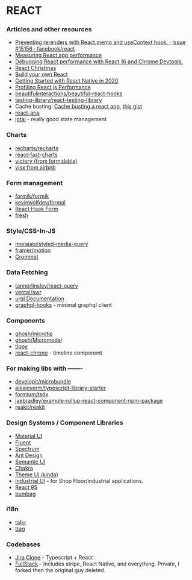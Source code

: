 # REACT

### Articles and other resources

* [Preventing rerenders with React.memo and useContext hook. · Issue #15156 · facebook/react](https://github.com/facebook/react/issues/15156)
* [Measuring React app performance](https://www.debugbear.com/blog/measuring-react-app-performance)
* [Debugging React performance with React 16 and Chrome Devtools.](https://building.calibreapp.com/debugging-react-performance-with-react-16-and-chrome-devtools-c90698a522ad)
* [React Christmas](https://react.christmas/)
* [Build your own React](https://pomb.us/build-your-own-react/)
* [Getting Started with React Native in 2020](https://blog.soshace.com/getting-started-with-react-native-in-2020/)
* [Profiling React.js Performance](https://addyosmani.com/blog/profiling-react-js/)
* [beautifulinteractions/beautiful-react-hooks](https://github.com/beautifulinteractions/beautiful-react-hooks)
* [testing-library/react-testing-library](https://github.com/kentcdodds/react-testing-library)
* Cache busting: [Cache busting a react app](https://dev.to/flexdinesh/cache-busting-a-react-app-22lk), [this gist](https://gist.github.com/kellenmace/309b93c366372e5d08f567b987a521ce)
* [react-aria](https://react-spectrum.adobe.com/react-aria/getting-started.html#installation)
* [jotai](https://github.com/pmndrs/jotai) - really good state management

### Charts
* [recharts/recharts](https://github.com/recharts/recharts)
* [react-fast-charts](https://github.com/Debdut/react-fast-charts)
* [victory (from formidable)](https://github.com/FormidableLabs/victory)
* [visx from airbnb](https://airbnb.io/visx/)

### Form management

* [formik/formik](https://github.com/jaredpalmer/formik)
* [kevinwolfdev/formal](https://github.com/iamkevinwolf/formal/tree/master/packages/formal-web)
* [React Hook Form](https://react-hook-form.com/)
* [fresh](https://github.com/leveluptuts/fresh)

### Style/CSS-In-JS

* [morajabi/styled-media-query](https://github.com/morajabi/styled-media-query)
* [framer/motion](https://github.com/framer/motion)
* [Grommet](https://v2.grommet.io/)

### Data Fetching

* [tannerlinsley/react-query](https://github.com/tannerlinsley/react-query)
* [vercel/swr](https://github.com/zeit/swr)
* [urql Documentation](https://formidable.com/open-source/urql/docs/graphcache/offline/)
* [graphql-hooks](https://github.com/nearform/graphql-hooks) - minimal graphql client

### Components

* [ghosh/microtip](https://github.com/ghosh/microtip)
* [ghosh/Micromodal](https://github.com/Ghosh/micromodal)
* [tippy](https://github.com/atomiks/tippyjs-react)
* [react-chrono](https://github.com/prabhuignoto/react-chrono) - timeline component


### For making libs with ——-

* [developit/microbundle](https://github.com/developit/microbundle)
* [alexjoverm/typescript-library-starter](https://github.com/alexjoverm/typescript-library-starter)
* [formium/tsdx](https://github.com/formium/tsdx)
* [jaebradley/example-rollup-react-component-npm-package](https://github.com/jaebradley/example-rollup-react-component-npm-package)
* [reakit/reakit](https://github.com/reakit/reakit)

### Design Systems / Component Libraries

* [Material UI](https://material-ui.com/)
* [Fluent](https://www.microsoft.com/design/fluent/)
* [Spectrum](https://spectrum.adobe.com/)
* [Ant Design](https://ant.design/)
* [Semantic UI](https://semantic-ui.com/)
* [Chakra](https://chakra-ui.com/)
* [Theme UI (kinda)](https://theme-ui.com/)
* [Industrial UI](https://github.com/Actyx/industrial-ui) - for Shop Floor/industrial applications.
* [React 95](https://github.com/irskep/ninetyfive)
* [bumbag](https://github.com/bumbag/bumbag-ui)


### i18n
* [talkr](https://www.npmjs.com/package/talkr)
* [ttag](https://ttag.js.org/)
  

### Codebases

- [Jira Clone](https://github.com/oldboyxx/jira_clone) - Typescript + React
- [FullStack](https://github.com/johncalvinroberts/fullstack) - Includes stripe, React Native, and everything. Private, I forked then the original guy deleted.


